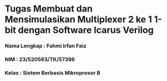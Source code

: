 # Tugas Membuat dan Mensimulasikan Multiplexer 2 ke 1 1-bit dengan Software Icarus Verilog

### Nama Lengkap : Fahmi Irfan Faiz 
### NIM : 23/520563/TK/57396
### Kelas : Sistem Berbasis Mikroprosor B

